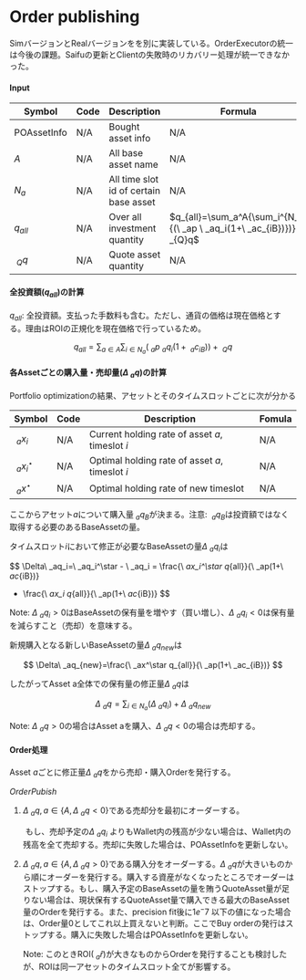 # Order publishing

SimバージョンとRealバージョンをを別に実装している。OrderExecutorの統一は今後の課題。Saifuの更新とClientの失敗時のリカバリー処理が統一できなかった。

#### Input

| Symbol      | Code | Description                            | Formula                                                                 |
| ----------- | ---- | -------------------------------------- | ----------------------------------------------------------------------- |
| POAssetInfo | N/A  | Bought asset info                      | N/A                                                                     |
| $A$         | N/A  | All base asset name                    | N/A                                                                     |
| $N_a$       | N/A  | All time slot id of certain base asset | N/A                                                                     |
| $q_{all}$   | N/A  | Over all investment quantity           | $q_{all}=\sum_a^A{\sum_i^{N_a}{(\ _ap \ _aq_i(1+\ _ac_{iB})})}+\ _{Q}q$ |
| $\ _Qq$     | N/A  | Quote asset quantity                   | N/A                                                                     |

#### 全投資額($q_{all}$)の計算

$q_{all}$: 全投資額。支払った手数料も含む。ただし、通貨の価格は現在価格とする。理由はROIの正規化を現在価格で行っているため。

$$
q_{all}=\sum_{a\in A}{\sum_{i\in N_a}{(\ _ap \ _aq_i(1+\ _ac_{iB})})}+\ _{Q}q
$$

#### 各Assetごとの購入量・売却量($\Delta \ _aq$)の計算

Portfolio optimizationの結果、アセットとそのタイムスロットごとに次が分かる

| Symbol          | Code | Description                                     | Fomula |
| --------------- | ---- | ----------------------------------------------- | ------ |
| $\ _ax_i$       | N/A  | Current holding rate of asset $a$, timeslot $i$ | N/A    |
| $\ _ax_i^\star$ | N/A  | Optimal holding rate of asset $a$, timeslot $i$ | N/A    |
| $\ _ax^\star$   | N/A  | Optimal holding rate of new timeslot            | N/A    |

ここからアセット$a$について購入量$\ _aq_{B}$が決まる。注意: $\ _aq_B$は投資額ではなく取得する必要のあるBaseAssetの量。

タイムスロット$i$において修正が必要なBaseAssetの量$\Delta\ _aq_i$は

$$
\Delta\ _aq_i=\ _aq_i^\star - \ _aq_i 
= \frac{\ _ax_i^\star q_{all}}{\ _ap(1+\ _ac_{iB})}
- \frac{\ _ax_i q_{all}}{\ _ap(1+\ _ac_{iB})}
$$

Note: $\Delta\ _aq_i >0$はBaseAssetの保有量を増やす（買い増し）、$\Delta\ _aq_i<0$は保有量を減らすこと（売却）を意味する。

新規購入となる新しいBaseAssetの量$\Delta\ _aq_{new}$は

$$
\Delta\ _aq_{new}=\frac{\ _ax^\star q_{all}}{\ _ap(1+\ _ac_{iB})}
$$

したがってAsset a全体での保有量の修正量$\Delta\ _aq$は

$$
\Delta\ _aq=\sum_{i\in N_a}(\Delta\ _aq_i)+\Delta\ _aq_{new}
$$

Note: $\Delta\ _aq > 0$の場合はAsset aを購入、$\Delta\ _aq < 0$の場合は売却する。

#### Order処理

Asset $a$ごとに修正量$\Delta \ _aq$をから売却・購入Orderを発行する。

_OrderPubish_

1. $\Delta \ _aq, a\in \{A, \Delta\ _aq < 0\}$である売却分を最初にオーダーする。
   
    もし、売却予定の$\Delta\ _aq_i$ よりもWallet内の残高が少ない場合は、Wallet内の残高を全て売却する。売却に失敗した場合は、POAssetInfoを更新しない。

2. $\Delta \ _aq, a\in \{A, \Delta\ _aq > 0\}$である購入分をオーダーする。$\Delta\ _aq$が大きいものから順にオーダーを発行する。購入する資産がなくなったところでオーダーはストップする。もし、購入予定のBaseAssetの量を賄うQuoteAsset量が足りない場合は、現状保有するQuoteAsset量で購入できる最大のBaseAsset量のOrderを発行する。また、precision fit後に$1e^-7$ 以下の値になった場合は、Order量0としてこれ以上買えないと判断。ここでBuy orderの発行はストップする。購入に失敗した場合はPOAssetInfoを更新しない。
   
   Note: このときROI($\ _a\hat{r}$)が大きなものからOrderを発行することも検討したが、ROIは同一アセットのタイムスロット全てが影響する。
